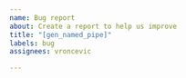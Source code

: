 ```yaml
---
name: Bug report
about: Create a report to help us improve
title: "[gen_named_pipe]"
labels: bug
assignees: vroncevic

---
```



